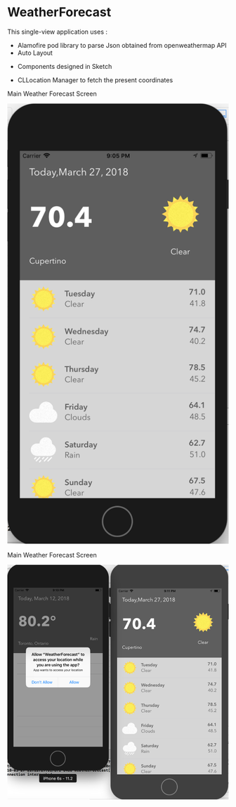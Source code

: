 # WeatherForecast
<p>This single-view application uses :</p>
 <ul>
  <li>Alamofire pod library to parse Json obtained from openweathermap API</li>
  <li>Auto Layout</p>
  <li>Components designed in Sketch</p>
  <li>CLLocation Manager to fetch the present coordinates</p>
  </ul>
<p>Main Weather Forecast Screen</p>
<img src="screenshot/MainScreen.png" />
<p>Main Weather Forecast Screen</p>
<img src="screenshot/DeviceComparison.png" />
